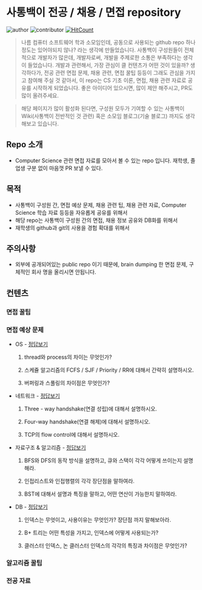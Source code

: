 # 사통백이 전공 / 채용 /  면접 repository

![author](https://img.shields.io/badge/author-thkwon-pink)
![contributor](https://img.shields.io/badge/contributor-0-blue)
[![HitCount](http://hits.dwyl.io/st102/st102-cs-interview-repo.svg)](http://hits.dwyl.io/st102/st102-cs-interview-repo)


> 나름 컴퓨터 소프트웨어 학과 소모임인데, 공동으로 사용되는 github repo 하나 정도는 있어야되지 않나? 라는 생각에 만들었습니다.
사통백이 구성원들이 전체적으로 개발자가 많은데, 개발자로써, 개발을 주제로한 소통은 부족하다는 생각이 들었습니다.
개발과 관련해서, 가장 관심이 클 컨텐츠가 어떤 것이 있을까? 생각하다가, 전공 관련 면접 문제, 채용 관련, 면접 꿀팁 등등이 그래도 관심을 가지고 참여해 주실 것 같아서, 
이 repo는 CS 기초 이론, 면접, 채용 관련 자료로 공유를 시작하게 되었습니다.
좋은 아이디어 있으시면, 많이 제안 해주시고, PR도 많이 올려주세요.

> 해당 페이지가 많이 활성화 된다면, 구성원 모두가 기여할 수 있는 사통백이 Wiki(사통백이 전반적인 것 관련) 혹은 소모임 블로그(기술 블로그) 까지도 생각해보고 있습니다.


## Repo 소개
 * Computer Science 관련 면접 자료를 모아서 볼 수 있는 repo 입니다. 재학생, 졸업생 구분 없이 마음껏 PR 보낼 수 있다.

## 목적
 * 사통백이 구성원 간, 면접 예상 문제, 채용 관련 팁, 채용 관련 자료, Computer Science 학습 자료 등등을 자유롭게 공유를 위해서
 * 해당 repo는 사통백이 구성원 간의 면접, 채용 정보 공유와 DB화를 위해서
 * 재학생의 github과 git의 사용을 경험 확대를 위해서

## 주의사항
 * 외부에 공개되어있는 public repo 이기 때문에, brain dumping 한 면접 문제, 구체적인 회사 명을 올리시면 안됩니다.

## 컨텐츠

### 면접 꿀팁

### 면접 예상 문제

* OS - [정답보기](/questions_for_interviews/os.md)

  1. thread와 process의 차이는 무엇인가?

  2. 스케쥴 알고리즘의 FCFS / SJF / Priority / RR에 대해서 간략히 설명하시오.

  3. 버퍼링과 스풀링의 차이점은 무엇인가?

* 네트워크 - [정답보기](/questions_for_interviews/network.md)

  1. Three - way handshake(연결 성립)에 대해서 설명하시오.

  2. Four-way handshake(연결 해제)에 대해서 설명하시오.

  3. TCP의 flow control에 대해서 설명하시오. 

* 자료구조 & 알고리즘 - [정답보기](/questions_for_interviews/ds.md)

  1. BFS와 DFS의 동작 방식을 설명하고, 큐와 스택이 각각 어떻게 쓰이는지 설명해라.

  2. 인접리스트와 인접행렬의 각각 장단점을 말하여라.

  3. BST에 대해서 설명과 특징을 말하고, 어떤 연산이 가능한지 말하여라.

* DB - [정답보기](/questions_for_interviews/db.md)

  1. 인덱스는 무엇이고, 사용이유는 무엇인가? 장단점 까지 말해보아라.

  2. B+ 트리는 어떤 특성을 가지고, 인덱스에 어떻게 사용되는가?

  3. 클러스터 인덱스, 논 클러스터 인덱스의 각각의 특징과 차이점은 무엇인가?

### 알고리즘 꿀팁

### 전공 자료



